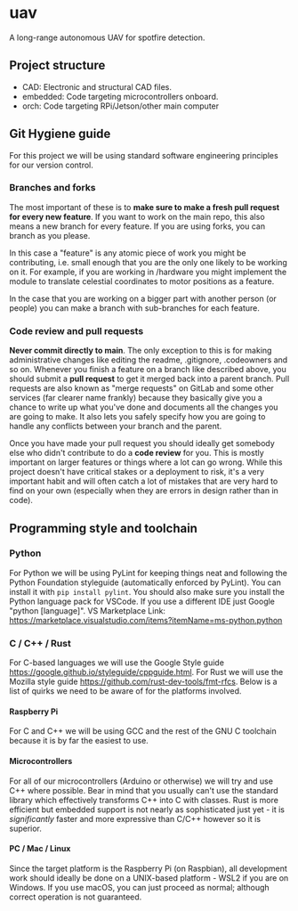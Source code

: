 # uav

A long-range autonomous UAV for spotfire detection.

## Project structure

* CAD: Electronic and structural CAD files.
* embedded: Code targeting microcontrollers onboard.
* orch: Code targeting RPi/Jetson/other main computer

## Git Hygiene guide

For this project we will be using standard software engineering principles for our version control.

### Branches and forks

The most important of these is to **make sure to make a fresh pull request for every new feature**. If you want to work on the main repo, this also means a new branch for every feature. If you are using forks, you can branch as you please.

In this case a "feature" is any atomic piece of work you might be contributing, i.e. small enough that you are the only one likely to be working on it. For example, if you are working in /hardware you might implement the module to translate celestial coordinates to motor positions as a feature.

In the case that you are working on a bigger part with another person (or people) you can make a branch with sub-branches for each feature.

### Code review and pull requests

**Never commit directly to main**. The only exception to this is for making administrative changes like editing the readme, .gitignore, .codeowners and so on.
Whenever you finish a feature on a branch like described above, you should submit a **pull request** to get it merged back into a parent branch. Pull requests are also known as "merge requests" on GitLab and some other services (far clearer name frankly) because they basically give you a chance to write up what you've done and documents all the changes you are going to make. It also lets you safely specify how you are going to handle any conflicts between your branch and the parent.

Once you have made your pull request you should ideally get somebody else who didn't contribute to do a **code review** for you. This is mostly important on larger features or things where a lot can go wrong. While this project doesn't have critical stakes or a deployment to risk, it's a very important habit and will often catch a lot of mistakes that are very hard to find on your own (especially when they are errors in design rather than in code).

## Programming style and toolchain

### Python

For Python we will be using PyLint for keeping things neat and following the Python Foundation styleguide (automatically enforced by PyLint). You can install it with ``pip install pylint``. You should also make sure you install the Python language pack for VSCode. If you use a different IDE just Google "python [language]".
VS Marketplace Link: <https://marketplace.visualstudio.com/items?itemName=ms-python.python>

### C / C++ / Rust

For C-based languages we will use the Google Style guide <https://google.github.io/styleguide/cppguide.html>. For Rust we will use the Mozilla style guide <https://github.com/rust-dev-tools/fmt-rfcs>. Below is a list of quirks we need to be aware of for the platforms involved.

#### Raspberry Pi

For C and C++ we will be using GCC and the rest of the GNU C toolchain because it is by far the easiest to use.

#### Microcontrollers

For all of our microcontrollers (Arduino or otherwise) we will try and use C++ where possible. Bear in mind that you usually can't use the standard library which effectively transforms C++ into C with classes. Rust is more efficient but embedded support is not nearly as sophisticated just yet - it is *significantly* faster and more expressive than C/C++ however so it is superior.

#### PC / Mac / Linux

Since the target platform is the Raspberry Pi (on Raspbian), all development work should ideally be done on a UNIX-based platform - WSL2 if you are on Windows. If you use macOS, you can just proceed as normal; although correct operation is not guaranteed.
